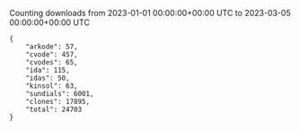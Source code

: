 
Counting downloads from 2023-01-01 00:00:00+00:00 UTC to 2023-03-05 00:00:00+00:00 UTC

```
{
    "arkode": 57,
    "cvode": 457,
    "cvodes": 65,
    "ida": 115,
    "idas": 50,
    "kinsol": 63,
    "sundials": 6001,
    "clones": 17895,
    "total": 24703
}
```
